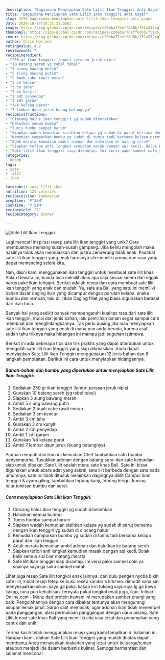 ```yaml
---
description: "Bagaimana Menyiapkan Sate Lilit Ikan Tenggiri Anti Gagal"
title: "Bagaimana Menyiapkan Sate Lilit Ikan Tenggiri Anti Gagal"
slug: 3253-bagaimana-menyiapkan-sate-lilit-ikan-tenggiri-anti-gagal
date: 2020-10-14T18:35:32.556Z
image: https://img-global.cpcdn.com/recipes/c20eba77deff8d0b/751x532cq70/sate-lilit-ikan-tenggiri-foto-resep-utama.jpg
thumbnail: https://img-global.cpcdn.com/recipes/c20eba77deff8d0b/751x532cq70/sate-lilit-ikan-tenggiri-foto-resep-utama.jpg
cover: https://img-global.cpcdn.com/recipes/c20eba77deff8d0b/751x532cq70/sate-lilit-ikan-tenggiri-foto-resep-utama.jpg
author: Chris Holland
ratingvalue: 4.2
reviewcount: 7
recipeingredient:
- "250 gr ikan tenggiri lumuri perasan jeruk nipis"
- "10 batang sereh yg tebel tebel"
- "3 siung bawang merah"
- "5 siung bawang putih"
- "2 buah cabe rawit merah"
- "3 cm kencur"
- "3 cm jahe"
- "3 cm kunyit"
- "2 sdt penyedap"
- "1 sdt garam"
- "1/4 kelapa parut"
- "7 lembar daun jeruk buang batangnya"
recipeinstructions:
- "Cincang halus ikan tenggiri yg sudah dibersihkan"
- "Haluskan semua bumbu"
- "Tumis bumbu sampai harum"
- "Siapkan wadah kemudian sisihkan kelapa yg sudah di parut bersama dengan ikan tenggiri yg sudah di cincang halus"
- "Kemudian campurkan bumbu yg sudah di tumis tadi bersama kelapa parut dan ikan tenggiri"
- "Aduk merata kemudian ambil adonan dan balutkan ke batang sereh"
- "Siapkan teflon anti lengket kemudian masak dengan api kecil. Bolak balik semua sisi biar matang merata"
- "Sate lilit ikan tenggiri siap disantap. Ini versi pake sambel colo ya soalnya saya ga suka sambel matah"
categories:
- Resep
tags:
- sate
- lilit
- ikan

katakunci: sate lilit ikan 
nutrition: 121 calories
recipecuisine: Indonesian
preptime: "PT35M"
cooktime: "PT51M"
recipeyield: "2"
recipecategory: Dinner

---
```



![Sate Lilit Ikan Tenggiri](https://img-global.cpcdn.com/recipes/c20eba77deff8d0b/751x532cq70/sate-lilit-ikan-tenggiri-foto-resep-utama.jpg)

Lagi mencari inspirasi resep sate lilit ikan tenggiri yang unik? Cara membuatnya memang susah-susah gampang. Jika keliru mengolah maka hasilnya tidak akan memuaskan dan justru cenderung tidak enak. Padahal sate lilit ikan tenggiri yang enak harusnya sih memiliki aroma dan rasa yang dapat memancing selera kita.

Nah, disini kami menggunakan ikan tenggiri untuk membuat sate lilit khas Pulau Dewata ini, bunda bisa memilih ikan apa saja sesuai selera dan nggak harus pake ikan tenggiri. Berikut adalah resep dan cara membuat sate lilit ikan tenggiri yang enak dan mudah. Ya, sate ala Bali yang satu ini memiliki bahan dasar daging ikan yang dicampur dengan parutan kelapa, aneka bumbu dan rempah, lalu dililitkan Daging fillet yang biasa digunakan berasal dari ikan tuna.

Banyak hal yang sedikit banyak mempengaruhi kualitas rasa dari sate lilit ikan tenggiri, mulai dari jenis bahan, lalu pemilihan bahan segar sampai cara membuat dan menghidangkannya. Tak perlu pusing jika mau menyiapkan sate lilit ikan tenggiri yang enak di mana pun anda berada, karena asal sudah tahu triknya maka hidangan ini mampu jadi suguhan istimewa.


Berikut ini ada beberapa tips dan trik praktis yang dapat diterapkan untuk mengolah sate lilit ikan tenggiri yang siap dikreasikan. Anda dapat menyiapkan Sate Lilit Ikan Tenggiri menggunakan 12 jenis bahan dan 8 langkah pembuatan. Berikut ini cara untuk menyiapkan hidangannya.

<!--inarticleads1-->

##### Bahan-bahan dan bumbu yang diperlukan untuk menyiapkan Sate Lilit Ikan Tenggiri:

1. Sediakan 250 gr ikan tenggiri (lumuri perasan jeruk nipis)
1. Gunakan 10 batang sereh (yg tebel tebel)
1. Siapkan 3 siung bawang merah
1. Ambil 5 siung bawang putih
1. Sediakan 2 buah cabe rawit merah
1. Sediakan 3 cm kencur
1. Ambil 3 cm jahe
1. Gunakan 3 cm kunyit
1. Ambil 2 sdt penyedap
1. Ambil 1 sdt garam
1. Gunakan 1/4 kelapa parut
1. Ambil 7 lembar daun jeruk (buang batangnya)


Paduan rempah dan ikan ini kemudian Chef tambahkan satu bumbu penyempurna. Tusukkan adonan dengan batang serai dan sate kemudian siap untuk dibakar. Sate Lilit adalah menu sate khas Bali. Sate ini biasa digunakan untuk acara adat yang sakral, sate lilit berbeda dengan sate pada umumnya, sate ini tidak ditusuk melainkan dagingnya dililit Campur ikan tenggiri &amp; ayam giling, tambahkan tepung kanji, tepung terigu, kuning telur,tumisan bumbu dan serai. 

<!--inarticleads2-->

##### Cara menyiapkan Sate Lilit Ikan Tenggiri:

1. Cincang halus ikan tenggiri yg sudah dibersihkan
1. Haluskan semua bumbu
1. Tumis bumbu sampai harum
1. Siapkan wadah kemudian sisihkan kelapa yg sudah di parut bersama dengan ikan tenggiri yg sudah di cincang halus
1. Kemudian campurkan bumbu yg sudah di tumis tadi bersama kelapa parut dan ikan tenggiri
1. Aduk merata kemudian ambil adonan dan balutkan ke batang sereh
1. Siapkan teflon anti lengket kemudian masak dengan api kecil. Bolak balik semua sisi biar matang merata
1. Sate lilit ikan tenggiri siap disantap. Ini versi pake sambel colo ya soalnya saya ga suka sambel matah


Lihat juga resep Sate lilit tongkol enak lainnya. dari dulu pengen nyoba bikin sate lilit, kiblat resep tetep ke buku resep xander&#39;s kitchen. dimodif sana sini menyesuaikan sikon. saya ga pakai kakap krn tukang sayurnya lg ga bawa kakap, tuna pun kehabisan. ternyata pakai tongkol enak juga, ikan. Intisari-Online.com - Menu dari protein hewani ini merupakan sumber energi yang baik. Pengolahannya dengan cara dibakar tentunya akan mengurangi asupan lemak jahat. Saran saat memasak, agar adonan ikan tidak menempel pada panggangan, alasi permukaan panggangan dengan daun pisang. Sate Lilit, kreasi sate khas Bali yang memiliki cita rasa lezat dan penampilan yang cantik dan unik. 

Terima kasih telah menggunakan resep yang kami tampilkan di halaman ini. Harapan kami, olahan Sate Lilit Ikan Tenggiri yang mudah di atas dapat membantu Anda menyiapkan makanan yang lezat untuk keluarga/teman ataupun menjadi ide dalam berbisnis kuliner. Semoga bermanfaat dan selamat mencoba!

